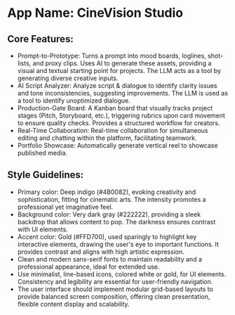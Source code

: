# **App Name**: CineVision Studio

## Core Features:

- Prompt-to-Prototype: Turns a prompt into mood boards, loglines, shot-lists, and proxy clips. Uses AI to generate these assets, providing a visual and textual starting point for projects. The LLM acts as a tool by generating diverse creative inputs.
- AI Script Analyzer: Analyze script & dialogue to identify clarity issues and tone inconsistencies, suggesting improvements. The LLM is used as a tool to identify unoptimized dialogue.
- Production-Gate Board: A Kanban board that visually tracks project stages (Pitch, Storyboard, etc.), triggering rubrics upon card movement to ensure quality checks. Provides a structured workflow for creators.
- Real-Time Collaboration: Real-time collaboration for simultaneous editing and chatting within the platform, facilitating teamwork.
- Portfolio Showcase: Automatically generate vertical reel to showcase published media.

## Style Guidelines:

- Primary color: Deep indigo (#4B0082), evoking creativity and sophistication, fitting for cinematic arts. The intensity promotes a professional yet imaginative feel.
- Background color: Very dark gray (#222222), providing a sleek backdrop that allows content to pop. The darkness ensures contrast with UI elements.
- Accent color: Gold (#FFD700), used sparingly to highlight key interactive elements, drawing the user's eye to important functions. It provides contrast and aligns with high artistic expression.
- Clean and modern sans-serif fonts to maintain readability and a professional appearance, ideal for extended use.
- Use minimalist, line-based icons, colored white or gold, for UI elements. Consistency and legibility are essential for user-friendly navigation.
- The user interface should implement modular grid-based layouts to provide balanced screen composition, offering clean presentation, flexible content display and scalability.